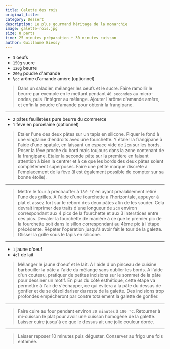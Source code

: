 ```yaml
---
title: Galette des rois
original_title: 
category: Dessert
description: Le plus gourmand héritage de la monarchie
image: galette-rois.jpg
size: 8 parts
time: 25 minutes préparation + 30 minutes cuisson
author: Guillaume Biessy
---
```


* `3` oeufs
* `150g` sucre
* `120g` beurre
* `200g` poudre d'amande
* `½cc` arôme d'amande amère (optionnel)

> Dans un saladier, mélanger les oeufs et le sucre. Faire ramollir le beurre par exemple en le mettant pendant `40 secondes` au micro-ondes, puis l'intégrer au mélange. Ajouter l'arôme d'amande amère, et enfin la poudre d'amande pour obtenir la frangipane.

---

* `2` pâtes feuilletées pure beurre du commerce
* `1` fève en porcelaine (optionnel)

> Etaler l'une des deux pâtes sur un tapis en silicone. Piquer le fond à une vingtaine d'endroits avec une fourchette. Y étaler la frangipane à l'aide d'une spatule, en laissant un espace vide de `2cm` sur les bords. Poser la fève proche du bord mais toujours dans la zone contenant de la frangipane. Etaler la seconde pâte sur la première en faisant attention à bien la centrer et à ce que les bords des deux pâtes soient complètement superposés. Faire une petite marque discrète à l'emplacement de la fève (il est également possible de compter sur sa bonne étoile).

---

> Mettre le four à préchauffer à `180 °C` en ayant préalablement retiré l'une des grilles. A l'aide d'une fourchette à l'horizontale, appuyer à plat et assez fort sur le rebord des deux pâtes afin de les souder. Cela devrait imprimer des traits d'une longueur de `2cm` environ correspondant aux 4 pics de la fourchette et aux 3 interstices entre ces pics. Décaler la fourchette de manière à ce que le premier pic de la fourchette soit dans le sillon correspondant au 4ème pic à l'étape précédente. Répéter l'opération jusqu'à avoir fait le tour de la galette. Glisser la grille sous le tapis en silicone.

---

* `1` jaune d'oeuf
* `4cl` de lait

> Mélanger le jaune d'oeuf et le lait. A l'aide d'un pinceau de cuisine barbouiller la pâte à l'aide du mélange sans oublier les bords. A l'aide d'un couteau, pratiquer de petites incisions sur le sommet de la pâte pour dessiner un motif. En plus du côté esthétique, cette étape va permettre à l'air de s'échapper, ce qui évitera à la pâte du dessus de gonfler et de se désolidariser du reste de la galette. Des incisions trop profondes empêcheront par contre totalement la galette de gonfler.

---

> Faire cuire au four pendant environ `30 minutes` à `180 °C`. Retourner à mi-cuisson le plat pour avoir une cuisson homogène de la galette. Laisser cuire jusqu'à ce que le dessus ait une jolie couleur dorée.

---

> Laisser reposer 10 minutes puis déguster. Conserver au frigo une fois entamée.